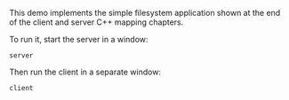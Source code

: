 This demo implements the simple filesystem application shown at the
end of the client and server C++ mapping chapters.

To run it, start the server in a window:

```
server
```

Then run the client in a separate window:

```
client
```
